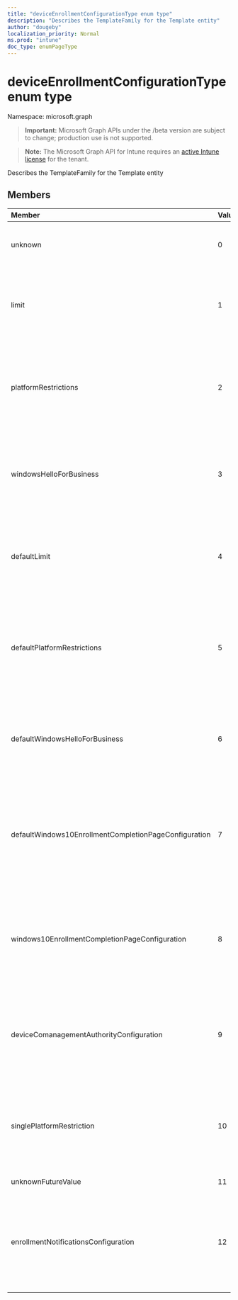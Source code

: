 ```yaml
---
title: "deviceEnrollmentConfigurationType enum type"
description: "Describes the TemplateFamily for the Template entity"
author: "dougeby"
localization_priority: Normal
ms.prod: "intune"
doc_type: enumPageType
---
```


# deviceEnrollmentConfigurationType enum type

Namespace: microsoft.graph

> **Important:** Microsoft Graph APIs under the /beta version are subject to change; production use is not supported.

> **Note:** The Microsoft Graph API for Intune requires an [active Intune license](https://go.microsoft.com/fwlink/?linkid=839381) for the tenant.

Describes the TemplateFamily for the Template entity

## Members
|Member|Value|Description|
|:---|:---|:---|
|unknown|0|Default. Set to unknown if the configuration type cannot be determined.|
|limit|1|Indicates that configuration is of type limit which refers to number of devices a user is allowed to enroll.|
|platformRestrictions|2|Indicates that configuration is of type platform restriction which refers to types of devices a user is allowed to enroll.|
|windowsHelloForBusiness|3|Indicates that configuration is of type Windows Hello which refers to authentication method devices would use.|
|defaultLimit|4|Indicates that configuration is of type default limit which refers to types of devices a user is allowed to enroll by default.|
|defaultPlatformRestrictions|5|Indicates that configuration is of type default platform restriction which refers to types of devices a user is allowed to enroll by default.|
|defaultWindowsHelloForBusiness|6|Indicates that configuration is of type default Windows Hello which refers to authentication method devices would use by default.|
|defaultWindows10EnrollmentCompletionPageConfiguration|7|Indicates that configuration is of type default Enrollment status page which refers to startup page displayed during OOBE in Autopilot devices by default.|
|windows10EnrollmentCompletionPageConfiguration|8|Indicates that configuration is of type Enrollment status page which refers to startup page displayed during OOBE in Autopilot devices.|
|deviceComanagementAuthorityConfiguration|9|Indicates that configuration is of type Comanagement Authority which refers to policies applied to Co-Managed devices.|
|singlePlatformRestriction|10|Indicates that configuration is of type single platform restriction which refers to types of devices a user is allowed to enroll.|
|unknownFutureValue|11|Unknown future value|
|enrollmentNotificationsConfiguration|12|Indicates that configuration is of type Enrollment Notification which refers to types of notification a user receives during enrollment.|




